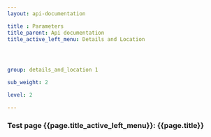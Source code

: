 ```yaml
---
layout: api-documentation

title : Parameters
title_parent: Api documentation
title_active_left_menu: Details and Location




group: details_and_location 1

sub_weight: 2

level: 2

---
```



### Test page {{page.title_active_left_menu}}: {{page.title}}
